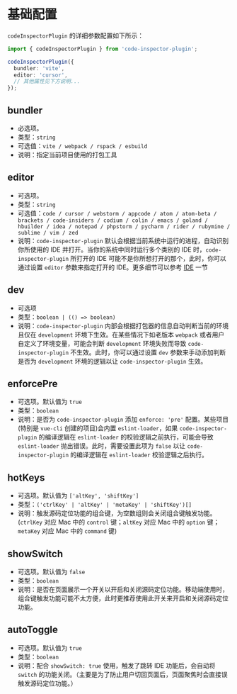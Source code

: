 # 基础配置

`codeInspectorPlugin` 的详细参数配置如下所示：

```typescript
import { codeInspectorPlugin } from 'code-inspector-plugin';

codeInspectorPlugin({
  bundler: 'vite',
  editor: 'cursor',
  // 其他属性见下方说明...
});
```

## bundler

- 必选项。
- 类型：`string`
- 可选值：`vite / webpack / rspack / esbuild`
- 说明：指定当前项目使用的打包工具

## editor

- 可选项。
- 类型：`string`
- 可选值：`code / cursor / webstorm / appcode / atom / atom-beta / brackets / code-insiders / codium / colin / emacs / goland / hbuilder / idea / notepad / phpstorm / pycharm / rider / rubymine / sublime / vim / zed`
- 说明：`code-inspector-plugin` 默认会根据当前系统中运行的进程，自动识别你所使用的 IDE 并打开。当你的系统中同时运行多个类别的 IDE 时，`code-inspector-plugin` 所打开的 IDE 可能不是你所想打开的那个，此时，你可以通过设置 `editor` 参数来指定打开的 IDE。更多细节可以参考 [IDE](/guide/ide.html) 一节

## dev <Badge type="tip" text="0.5.0+" vertical="middle" />

- 可选项
- 类型：`boolean | (() => boolean)`
- 说明：`code-inspector-plugin` 内部会根据打包器的信息自动判断当前的环境且仅在 `development` 环境下生效。在某些情况下如老版本 `webpack` 或者用户自定义了环境变量，可能会判断 `development` 环境失败而导致 `code-inspector-plugin` 不生效。此时，你可以通过设置 `dev` 参数来手动添加判断是否为 `development` 环境的逻辑以让 `code-inspector-plugin` 生效。

## enforcePre <Badge type="tip" text="0.4.0+" vertical="middle" />

- 可选项。默认值为 `true`
- 类型：`boolean`
- 说明：是否为 `code-inspector-plugin` 添加 `enforce: 'pre'` 配置。某些项目(特别是 `vue-cli` 创建的项目)会内置 `eslint-loader`，如果 `code-inspector-plugin` 的编译逻辑在 `eslint-loader` 的校验逻辑之前执行，可能会导致 `eslint-loader` 抛出错误。此时，需要设置此项为 `false` 以让 `code-inspector-plugin` 的编译逻辑在 `eslint-loader` 校验逻辑之后执行。

## hotKeys

- 可选项。默认值为 `['altKey', 'shiftKey']`
- 类型：`('ctrlKey' | 'altKey' | 'metaKey' | 'shiftKey')[]`
- 说明：触发源码定位功能的组合键，为空数组则会关闭组合键触发功能。(`ctrlKey` 对应 Mac 中的 `control` 键；`altKey` 对应 Mac 中的 `option` 键；`metaKey` 对应 Mac 中的 `command` 键)

## showSwitch

- 可选项。默认值为 `false`
- 类型：`boolean`
- 说明：是否在页面展示一个开关以开启和关闭源码定位功能。移动端使用时，组合键触发功能可能不太方便，此时更推荐使用此开关来开启和关闭源码定位功能。

## autoToggle

- 可选项。默认值为 `true`
- 类型：`boolean`
- 说明：配合 `showSwitch: true` 使用，触发了跳转 IDE 功能后，会自动将 `switch` 的功能关闭。（主要是为了防止用户切回页面后，页面聚焦时会直接误触发源码定位功能。）
